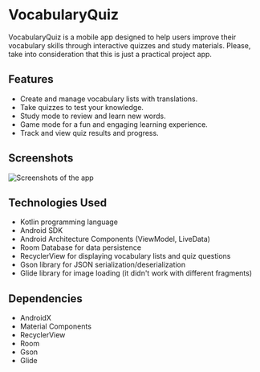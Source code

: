 # VocabularyQuiz

VocabularyQuiz is a mobile app designed to help users improve their vocabulary skills through interactive quizzes and study materials. Please, take into consideration that this is just a practical project app.

## Features

- Create and manage vocabulary lists with translations.
- Take quizzes to test your knowledge.
- Study mode to review and learn new words.
- Game mode for a fun and engaging learning experience.
- Track and view quiz results and progress.

## Screenshots

![Screenshots of the app](https://user-images.githubusercontent.com/116954772/254373779-b9e792a2-9837-4c8f-a98e-70749f2cfe31.gif)

## Technologies Used
- Kotlin programming language
- Android SDK
- Android Architecture Components (ViewModel, LiveData)
- Room Database for data persistence
- RecyclerView for displaying vocabulary lists and quiz questions
- Gson library for JSON serialization/deserialization
- Glide library for image loading (it didn't work with different fragments)

## Dependencies
- AndroidX
- Material Components
- RecyclerView
- Room
- Gson
- Glide
